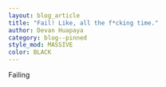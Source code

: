 ```yaml
---
layout: blog_article
title: "Fail! Like, all the f*cking time."
author: Devan Huapaya
category: blog--pinned
style_mod: MASSIVE
color: BLACK
---
```


<!-- more -->

Failing 
